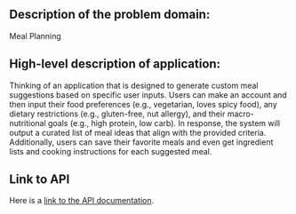 ## Description of the problem domain:
Meal Planning

## High-level description of application:
Thinking of an application that is designed to generate custom meal suggestions based on specific user inputs. 
Users can make an account and then input their food preferences (e.g., vegetarian, loves spicy food), any dietary
restrictions (e.g., gluten-free, nut allergy), and their macro-nutritional goals (e.g., high protein, low carb). 
In response, the system will output a curated list of meal ideas that align with the provided criteria. Additionally,
users can save their favorite meals and even get ingredient lists and cooking instructions for each suggested meal.

## Link to API
Here is a [link to the API documentation](https://developer.edamam.com/food-database-api-docs).

